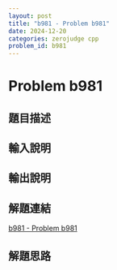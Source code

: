 ```yaml
---
layout: post
title: "b981 - Problem b981"
date: 2024-12-20
categories: zerojudge cpp
problem_id: b981
---
```


# Problem b981

## 題目描述



## 輸入說明



## 輸出說明



## 解題連結

[b981 - Problem b981](https://zerojudge.tw/ShowProblem?problemid=b981)

## 解題思路

